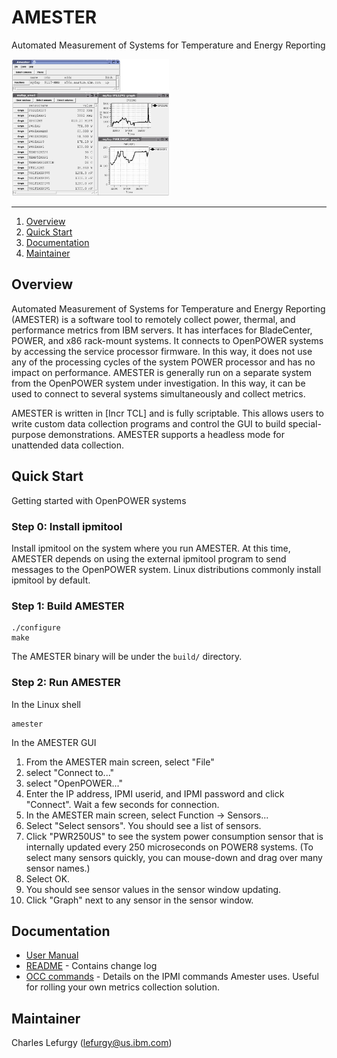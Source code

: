 <!--
(C) Copyright IBM Corporation 2011, 2016
-->
# **AMESTER** 
Automated Measurement of Systems for Temperature and Energy Reporting

<img src="amester.jpg" width="50%">

----

1. [Overview](#overview)
2. [Quick Start](#quick-start)
3. [Documentation](#documentation)
4. [Maintainer](#maintainer)

## Overview

Automated Measurement of Systems for Temperature and Energy Reporting
(AMESTER) is a software tool to remotely collect power, thermal,
and performance metrics from IBM servers. It has interfaces for
BladeCenter, POWER, and x86 rack-mount systems. It connects to OpenPOWER systems by accessing the service processor firmware. In this way, it does not use any of the processing cycles of the system POWER processor and has no impact on performance. AMESTER is generally run on a separate system from the OpenPOWER system under investigation. In this way, it can be used to connect to several systems simultaneously and collect metrics.

AMESTER is written in [Incr TCL] and is fully scriptable. This allows users to write custom data collection programs and control the GUI to build special-purpose demonstrations. AMESTER supports a headless mode for unattended data collection.


## Quick Start

Getting started with OpenPOWER systems

### Step 0: Install ipmitool

Install ipmitool on the system where you run AMESTER. At this time,
AMESTER depends on using the external ipmitool program to send
messages to the OpenPOWER system.  Linux distributions commonly
install ipmitool by default.

### Step 1: Build AMESTER

    ./configure
    make

The AMESTER binary will be under the `build/` directory.

### Step 2: Run AMESTER

In the Linux shell

    amester

In the AMESTER GUI

1. From the AMESTER main screen, select "File"
2. select "Connect to..."
3. select "OpenPOWER..." 
4. Enter the IP address, IPMI userid, and IPMI password
   and click "Connect". Wait a few seconds for connection.
5. In the AMESTER main screen, select Function -> Sensors...
6. Select "Select sensors". You should see a list of sensors.
7. Click "PWR250US" to see the system power consumption sensor that is internally updated every 250 microseconds on POWER8 systems.  (To select many sensors quickly, you can mouse-down and drag over many sensor names.) 
8. Select OK.
9. You should see sensor values in the sensor window updating.
10. Click "Graph" next to any sensor in the sensor window.

## Documentation
* [User Manual](vfs/doc/manual.txt)
* [README](vfs/doc/README.txt) - Contains change log
* [OCC commands](https://github.com/open-power/docs/blob/master/occ/OCC_ipmitool_sensors.pdf) - Details on the IPMI commands Amester uses. Useful for rolling your own metrics collection solution.

## Maintainer
Charles Lefurgy (lefurgy@us.ibm.com)
